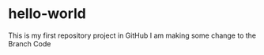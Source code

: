 # hello-world
This is my first repository project in GitHub
I am making some change to the Branch Code
